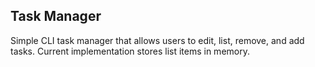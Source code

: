 ## Task Manager

Simple CLI task manager that allows users to edit, list, remove, and add tasks. 
Current implementation stores list items in memory.
